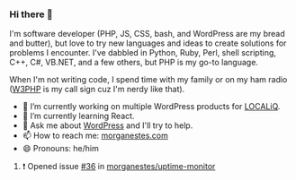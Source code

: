 ### Hi there 👋
I'm software developer (PHP, JS, CSS, bash, and WordPress are my bread and butter), but love to try new languages and ideas to create solutions for problems I encounter. I've dabbled in Python, Ruby, Perl, shell scripting, C++, C#, VB.NET, and a few others, but PHP is my go-to language.

When I'm not writing code, I spend time with my family or on my ham radio ([W3PHP](https://www.qrz.com/db/W3PHP) is my call sign cuz I'm nerdy like that).

- 🔭 I’m currently working on multiple WordPress products for [LOCALiQ](https://localiq.com).
- 🌱 I’m currently learning React.
- 💬 Ask me about [WordPress](https://make.wordpress.org) and I'll try to help.
- 📫 How to reach me: [morganestes.com](https://morganestes.com/)
- 😄 Pronouns: he/him

<!--START_SECTION:activity--> 
1. ❗ Opened issue [#36](https://github.com/morganestes/uptime-monitor/issues/36) in [morganestes/uptime-monitor](https://github.com/morganestes/uptime-monitor)
<!--END_SECTION:activity-->
